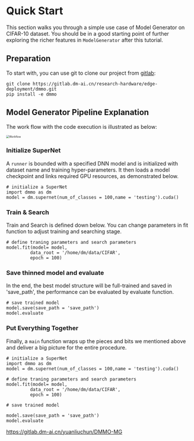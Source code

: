 # Quick Start

This section walks you through a simple use case of Model Generator on CIFAR-10 dataset. You should be in a good starting point of further exploring the richer features in `ModelGenerator` after this tutorial.

## Preparation

To start with, you can use git to clone our project from [gitlab](https://gitlab.dm-ai.cn/research-hardware/edge-deployment/dmmo):

```
git clone https://gitlab.dm-ai.cn/research-hardware/edge-deployment/dmmo.git
pip install -e dmmo
```





## Model Generator Pipeline Explanation

The work flow with the code execution is illustrated as below:

<img src="/home/dm/Desktop/dmmodoc/doc/source/imgs/workflow.jpg" alt="Workflow" style="zoom: 50%;" />

### Initialize SuperNet

A `runner` is bounded with a specified DNN model and is initialized with dataset name and training hyper-parameters. It then loads a model checkpoint and links required GPU resources, as demonstrated below.

```
# initialize a SuperNet
import dmmo as dm
model = dm.supernet(num_of_classes = 100,name = 'testing').cuda()
```

### Train & Search 

Train and Search is defined down below. You can change parameters in fit function to adjust training and searching stage.

```
# define traning parameters and search parameters
model.fit(model= model,
         data_root = '/home/dm/data/CIFAR',
         epoch = 100)
```

### Save thinned model and evaluate

In the end, the best model structure will be full-trained and saved in 'save_path', the performance can be evaluated by evaluate function.

```
# save trained model
model.save(save_path = 'save_path')
model.evaluate
```

### Put Everything Together

Finally, a `main` function wraps up the pieces and bits we mentioned above and deliver a big picture for the entire procedure.

```
# initialize a SuperNet
import dmmo as dm
model = dm.supernet(num_of_classes = 100,name = 'testing').cuda()

# define traning parameters and search parameters
model.fit(model= model,
         data_root = '/home/dm/data/CIFAR',
         epoch = 100)
         
# save trained model

model.save(save_path = 'save_path')
model.evaluate
```

https://gitlab.dm-ai.cn/yuanliuchun/DMMO-MG

